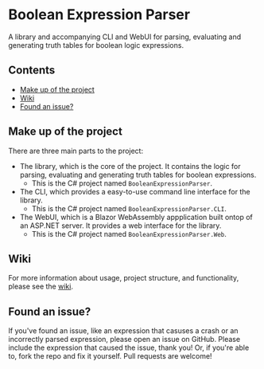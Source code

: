 # Boolean Expression Parser <!-- omit in toc -->

A library and accompanying CLI and WebUI for parsing, evaluating and generating truth tables for boolean logic expressions.


## Contents <!-- omit in toc -->

- [Make up of the project](#make-up-of-the-project)
- [Wiki](#wiki)
- [Found an issue?](#found-an-issue)



## Make up of the project

There are three main parts to the project:

- The library, which is the core of the project. It contains the logic for parsing, evaluating and generating truth tables for boolean expressions.
  - This is the C# project named `BooleanExpressionParser`.
- The CLI, which provides a easy-to-use command line interface for the library.
  - This is the C# project named `BooleanExpressionParser.CLI`.
- The WebUI, which is a Blazor WebAssembly appplication built ontop of an ASP.NET server. It provides a web interface for the library.
  - This is the C# project named `BooleanExpressionParser.Web`.


## Wiki

For more information about usage, project structure, and functionality, please see the [wiki](https://github.com/tomc128/boolean-expression-parser/wiki).


## Found an issue?

If you've found an issue, like an expression that casuses a crash or an incorrectly parsed expression, please open an issue on GitHub. Please include the expression that caused the issue, thank you! Or, if you're able to, fork the repo and fix it yourself. Pull requests are welcome!